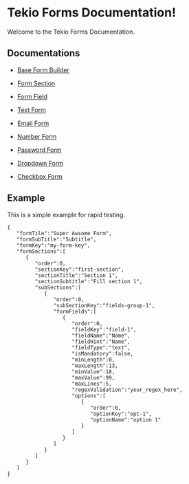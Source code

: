 
# Tekio Forms Documentation!

Welcome to the Tekio Forms Documentation.

## Documentations

- [Base Form Builder](/documentation/base_form_builder.md)

- [Form Section](/documentation/form_section.md)

- [Form Field](/documentation/form_field.md)

- [Text Form](/documentation/text_form.md)

- [Email Form](/documentation/email_form.md)

- [Number Form](/documentation/number_form.md)

- [Password Form](/documentation/password_form_builder.md)

- [Dropdown Form](/documentation/dropdown_form_builder.md)

- [Checkbox Form](/documentation/checkbox_form_builder.md)

## Example

This is a simple example for rapid testing.

    {
       "formTile":"Super Awsome Form",
       "formSubTitle":"Subtitle",
       "formKey":"my-form-key",
       "formSections":[
          {
             "order":0,
             "sectionKey":"first-section",
             "sectionTitle":"Section 1",
             "sectionSubtitle":"Fill section 1",
             "subSections":[
                {
                   "order":0,
                   "subSectionKey":"fields-group-1",
                   "formFields":[
                      {
                         "order":0,
                         "fieldKey":"field-1",
                         "fieldName":"Name",
                         "fieldHint":"Name",
                         "fieldType":"text",
                         "isMandatory":false,
                         "minLength":0,
                         "maxLength":13,
                         "minValue":18,
                         "maxValue":99,
                         "maxLines":5,
                         "regexValidation":"your_regex_here",
                         "options":[
                            {
                               "order":0,
                               "optionKey":"opt-1",
                               "optionName":"option 1"
                            }
                         ]
                      }
                   ]
                }
             ]
          }
       ]
    }

